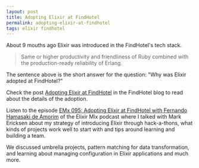 ```yaml
---
layout: post
title: Adopting Elixir at FindHotel
permalink: adopting-elixir-at-findhotel
tags: elixir findhotel
---
```


About 9 mouths ago Elixir was introduced in the FindHotel's tech stack.

<!--more-->

> Same or higher productivity and friendliness of Ruby combined with the production-ready reliability of Erlang.

The sentence above is the short answer for the question: "Why was Elixir adopted at FindHotel?"

Check the post [Adopting Elixir at FindHotel](https://blog.findhotel.net/2019/11/adopting-elixir-at-findhotel/)
in the FindHotel blog to read about the details of the adoption.

Listen to the episode [EMx 095: Adopting Elixir at FindHotel with Fernando Hamasaki de Amorim](https://devchat.tv/elixir-mix/emx-095-adopting-elixir-at-findhotel-with-fernando-hamasaki-de-amorim)
of the Elixir Mix podcast where I talked with Mark Ericksen about my strategy of introducing Elixir
through hack-a-thons, what kinds of projects work well to start with and tips around learning and
building a team.

We discussed umbrella projects, pattern matching for data transformation, and learning about managing
configuration in Elixir applications and much more.
